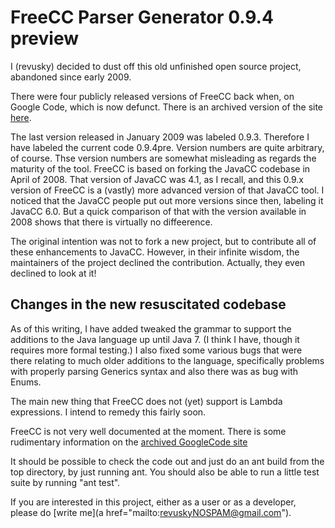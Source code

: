 # FreeCC Parser Generator 0.9.4 preview 

I (revusky) decided to dust off this old unfinished open source project, abandoned since early 2009. 

There were four publicly released versions of FreeCC back when, on Google Code, which is now defunct. There is an archived version of the site [here](https://code.google.com/archive/p/freecc/).

The last version released in January 2009 was labeled 0.9.3. Therefore I have labeled the current code 0.9.4pre. Version numbers are quite arbitrary, of course. Thse version numbers are somewhat misleading as regards the maturity of the tool. FreeCC is based on forking the JavaCC codebase in April of 2008. That version of JavaCC was 4.1, as I recall, and this 0.9.x version of FreeCC is a (vastly) more advanced version of that JavaCC tool. I noticed that the JavaCC people put out more versions since then, labeling it JavaCC 6.0. But a quick comparison of that with the version available in 2008 shows that there is virtually no diffeerence.

The original intention was not to fork a new project, but to contribute all of these enhancements to JavaCC. However, in their infinite wisdom, the maintainers of the project declined the contribution. Actually, they even declined to look at it!

## Changes in the new resuscitated codebase

As of this writing, I have added tweaked the grammar to support the additions to the Java language up until Java 7. (I think I have, though it requires more formal testing.) I also fixed some various bugs that were there relating to much older additions to the language, specifically problems with properly parsing Generics syntax and also there was as bug with Enums.

The main new thing that FreeCC does not (yet) support is Lambda expressions. I intend to remedy this fairly soon.

FreeCC is not very well documented at the moment. There is some rudimentary information on the [archived GoogleCode site](https://code.google.com/archive/p/freecc/wikis)

It should be possible to check the code out and just do an ant build from the top directory, by just running ant. You should also be able to run a little test suite by running "ant test".

If you are interested in this project, either as a user or as a developer, please do [write me](a href="mailto:revuskyNOSPAM@gmail.com").
